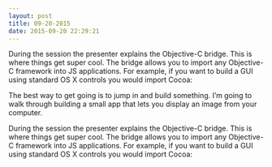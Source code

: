 ```yaml
---
layout: post
title: 09-20-2015
date: 2015-09-20 22:29:21
---
```


During the session the presenter explains the Objective-C bridge. This is where things get super cool. The bridge allows you to import any Objective-C framework into JS applications. For example, if you want to build a GUI using standard OS X controls you would import Cocoa:

The best way to get going is to jump in and build something. I’m going to walk through building a small app that lets you display an image from your computer.

During the session the presenter explains the Objective-C bridge. This is where things get super cool. The bridge allows you to import any Objective-C framework into JS applications. For example, if you want to build a GUI using standard OS X controls you would import Cocoa:
